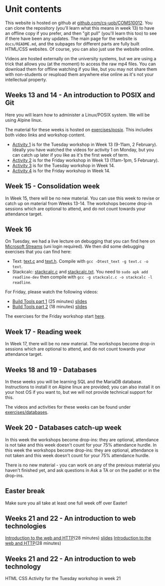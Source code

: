# Unit contents

This website is hosted on github at [github.com/cs-uob/COMS10012](https://github.com/cs-uob/COMS10012). You can clone the repository (you'll learn what this means in week 13) to have an offline copy if you prefer, and then "git pull" (you'll learn this too) to see if there have been any updates. The main page for the website is `docs/README.md`, and the subpages for different parts are fully built HTML/CSS websites. Of course, you can also just use the website online.

Videos are hosted externally on the university systems, but we are using a trick that allows you (at the moment) to access the raw mp4 files. You can download them for offline watching if you like, but you may not share them with non-students or reupload them anywhere else online as it's not your intellectual property.

## Weeks 13 and 14 - An introduction to POSIX and Git

Here you will learn how to administer a Linux/POSIX system. We will be using Alpine linux.

The material for these weeks is hosted on [exercises/posix](./exercises/posix). This includes both video links and workshop content.

  * [Activity 1](./exercises/posix/act1/index.html) is for the Tuesday workshop in Week 13 (9-11am, 2 February). Ideally you have watched the videos for activity 1 on Monday, but you can catch up later if you like as it's the first week of term.
  * [Activity 2](./exercises/posix/act2/index.html) is for the Friday workshop in Week 13 (11am-1pm, 5 February).
  * [Activity 3](./exercises/posix/act3/index.html) is for the Tuesday workshop in Week 14.
  * [Activity 4](./exercises/posix/act4/index.html) is for the Friday workshop in Week 14.

## Week 15 - Consolidation week

In Week 15, there will be no new material. You can use this week to revise or catch up on material from Weeks 13-14. The workshops become drop-in sessions which are optional to attend, and do not count towards your attendance target.

## Week 16

On Tuesday, we had a live lecture on debugging that you can find here on [Microsoft Streams](https://web.microsoftstream.com/video/b920571e-e55c-4dbc-b29c-162c5a565486?list=studio) (uni login required). We then did some debugging exercises that you can find here:

  * Text: [text.c](/COMS10012/resources/debugging/text.c) and [text.h](/COMS10012/resources/debugging/text.h). Compile with `gcc -Dtest_text -g text.c -o text`.
  * Stackcalc: [stackcalc.c](/COMS10012/resources/debugging/stackcalc.c) and [stackcalc.txt](/COMS10012/resources/debugging/stackcalc.txt). You need to `sudo apk add readline-dev` then compile with
  `gcc -g stackcalc.c -o stackcalc -l readline`.

For Friday, please watch the following videos:

  * [Build Tools part 1](https://ams-hsta-ims-ond.mediasite.com/MediasiteDeliver/vol01/bristoluniversity/MP4Video/e4cdcf68-e1e3-4e01-8eba-bf22a48a2f5f.mp4/QualityLevels(698000)) (25 minutes) [slides](https://cs-uob.github.io/COMS10012/slides/Build%20Tools%201.pdf)
  * [Build Tools part 2](https://ams-hsta-ims-ond.mediasite.com/MediasiteDeliver/vol01/bristoluniversity/MP4Video/7aa9e7bf-de38-42bf-8fef-11585ca85f72.mp4/QualityLevels(698000)) (18 minutes) [slides](https://cs-uob.github.io/COMS10012/slides/Build%20Tools%202.pdf)

The exercises for the Friday workshop start [here](buildtools/c.md).

## Week 17 - Reading week

In Week 17, there will be no new material. The workshops become drop-in sessions which are optional to attend, and do not count towards your attendance target.

## Weeks 18 and 19 - Databases

In these weeks you will be learning SQL and the MariaDB database. Instructions to install it on Alpine linux are provided; you can also install it on your host OS if you want to, but we will not provide technical support for this.

The videos and activities for these weeks can be found under [exercises/databases](https://cs-uob.github.io/COMS10012/exercises/databases/databases/1/sql-introduction.html).

## Week 20 - Databases catch-up week

In this week the workshops become drop-ins: they are optional, attendance is not take and this week doesn't count for your 75% attendance hurdle.
In this week the workshops become drop-ins: they are optional, attendance is not taken and this week doesn't count for your 75% attendance hurdle.

There is no new material - you can work on any of the previous material you haven't finished yet, and ask questions in Ask a TA or on the padlet or in the drop-ins.

## Easter break

Make sure you all take at least one full week off over Easter!

## Weeks 21 and 22 - An introduction to web technologies
[Introduction to the web and HTTP](https://mediasite.bris.ac.uk/Mediasite/Play/15d48070d3b24991a7b6fee432c6f95e1d)(28 minutes) [slides](./slides/IntroductionToTheWebAndHTTP.pdf)
[Introduction to the web and HTTP](https://mediasite.bris.ac.uk/Mediasite/Play/15d48070d3b24991a7b6fee432c6f95e1d)(28 minutes) 
## Weeks 21 and 22 - An introduction to web technology
HTML
CSS
Activity for the Tuesday workshop in week 21
